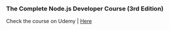 ### The Complete Node.js Developer Course (3rd Edition)

Check the course on Udemy | [Here](https://www.udemy.com/course/the-complete-nodejs-developer-course-2/)